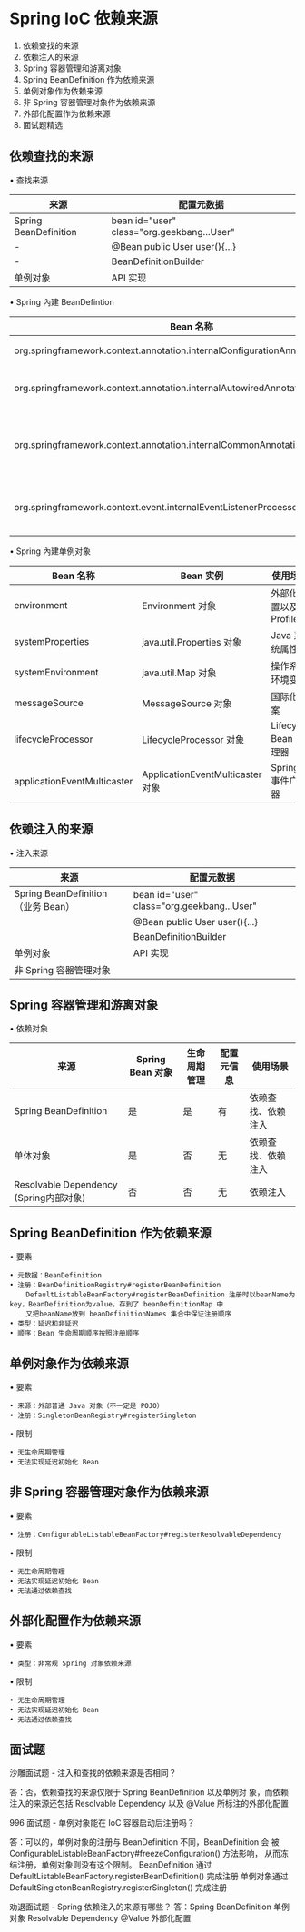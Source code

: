 # Spring IoC 依赖来源

1. 依赖查找的来源
2. 依赖注入的来源
3. Spring 容器管理和游离对象
4. Spring BeanDefinition 作为依赖来源
5. 单例对象作为依赖来源
6. 非 Spring 容器管理对象作为依赖来源
7. 外部化配置作为依赖来源
8. 面试题精选

## 依赖查找的来源
• 查找来源

|  来源 | 配置元数据  |
|---|---|
|  Spring BeanDefinition |  bean id="user" class="org.geekbang...User"  |
| -  | @Bean public User user(){...}  |
|  - | BeanDefinitionBuilder  |
|  单例对象 | API 实现  |
 
• Spring 內建 BeanDefintion

|  Bean 名称 | Bean 实例  | 使用场景  |
|---|---|---|
| org.springframework.context.annotation.internalConfigurationAnnotationProcessor  | ConfigurationClassPostProcessor 对象  | 处理 Spring 配置类  |
|  org.springframework.context.annotation.internalAutowiredAnnotationProcessor |  AutowiredAnnotationBeanPostProcessor 对象 |  处理 @Autowired 以及@Value 注解 |
|  org.springframework.context.annotation.internalCommonAnnotationProcessor | CommonAnnotationBeanPostProcessor 对象  |  （条件激活）处理 JSR-250 注解，如 @PostConstruct 等 |
|  org.springframework.context.event.internalEventListenerProcessor |  EventListenerMethodProcessor 对象 | 处理标注 @EventListener 的Spring 事件监听方法


• Spring 內建单例对象

|  Bean 名称 |  Bean 实例 | 使用场景  |
|---|---|---|
|  environment | Environment 对象  | 外部化配置以及 Profiles  |
| systemProperties  | java.util.Properties 对象  |  Java 系统属性 |
| systemEnvironment  | java.util.Map 对象  |  操作系统环境变量 |
| messageSource  | MessageSource 对象  |  国际化文案 |
| lifecycleProcessor  |  LifecycleProcessor 对象 | Lifecycle Bean 处理器  |
| applicationEventMulticaster  | ApplicationEventMulticaster 对象  | Spring 事件广播器  |

 

## 依赖注入的来源

• 注入来源

|  来源 |  配置元数据 |
|---|---|
| Spring BeanDefinition （业务 Bean） | bean id="user" class="org.geekbang...User"  |
|   |  @Bean public User user(){...} |
|   |  BeanDefinitionBuilder |
| 单例对象  | API 实现  |
|  非 Spring 容器管理对象 |   |

## Spring 容器管理和游离对象
• 依赖对象

| 来源  | Spring Bean 对象  |  生命周期管理 | 配置元信息  | 使用场景  |
|---|---|---|---|---|
| Spring BeanDefinition  |  是 | 是  | 有  | 依赖查找、依赖注入  |
|  单体对象 |  是 | 否  | 无  |  依赖查找、依赖注入 |
| Resolvable Dependency (Spring内部对象) | 否  | 否  | 无  |  依赖注入 |

## Spring BeanDefinition 作为依赖来源
• 要素
    
    • 元数据：BeanDefinition
    • 注册：BeanDefinitionRegistry#registerBeanDefinition
        DefaultListableBeanFactory#registerBeanDefinition 注册时以beanName为key，BeanDefinition为value，存到了 beanDefinitionMap 中
        又把beanName放到 beanDefinitionNames 集合中保证注册顺序
    • 类型：延迟和非延迟
    • 顺序：Bean 生命周期顺序按照注册顺序

## 单例对象作为依赖来源
• 要素
    
    • 来源：外部普通 Java 对象（不一定是 POJO） 
    • 注册：SingletonBeanRegistry#registerSingleton

• 限制
    
    • 无生命周期管理
    • 无法实现延迟初始化 Bean

## 非 Spring 容器管理对象作为依赖来源
• 要素
   
    • 注册：ConfigurableListableBeanFactory#registerResolvableDependency

• 限制
    
    • 无生命周期管理
    • 无法实现延迟初始化 Bean
    • 无法通过依赖查找
    
## 外部化配置作为依赖来源
• 要素
    
    • 类型：非常规 Spring 对象依赖来源

• 限制
    
    • 无生命周期管理
    • 无法实现延迟初始化 Bean
    • 无法通过依赖查找
    
## 面试题
沙雕面试题 - 注入和查找的依赖来源是否相同？

答：否，依赖查找的来源仅限于 Spring BeanDefinition 以及单例对
象，而依赖注入的来源还包括 Resolvable Dependency 以及
@Value 所标注的外部化配置

996 面试题 - 单例对象能在 IoC 容器启动后注册吗？

答：可以的，单例对象的注册与 BeanDefinition 不同，BeanDefinition 会 被 ConfigurableListableBeanFactory#freezeConfiguration() 方法影响，
从而冻结注册，单例对象则没有这个限制。
BeanDefinition 通过 DefaultListableBeanFactory.registerBeanDefinition() 完成注册
单例对象通过 DefaultSingletonBeanRegistry.registerSingleton() 完成注册

劝退面试题 - Spring 依赖注入的来源有哪些？
答：Spring BeanDefinition
单例对象
Resolvable Dependency
@Value 外部化配置